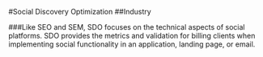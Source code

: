 #Social Discovery Optimization
##Industry

###Like SEO and SEM, SDO focuses on the technical aspects of social platforms. SDO provides the metrics and validation for billing clients when implementing social functionality in an application, landing page, or email.
